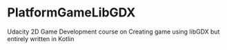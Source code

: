 # PlatformGameLibGDX
Udacity 2D Game Development course on Creating game using libGDX but entirely written in Kotlin
